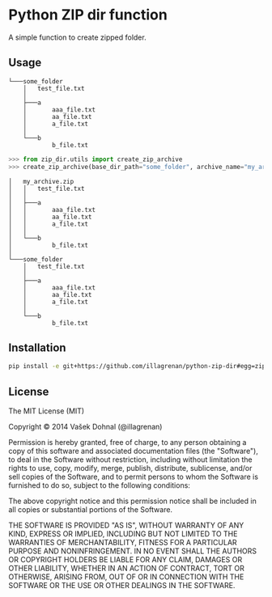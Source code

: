 Python ZIP dir function
==============

A simple function to create zipped folder.

## Usage ##

```
└───some_folder
    │   test_file.txt
    │
    ├───a
    │       aaa_file.txt
    │       aa_file.txt
    │       a_file.txt
    │
    └───b
            b_file.txt
```

```python
>>> from zip_dir.utils import create_zip_archive
>>> create_zip_archive(base_dir_path="some_folder", archive_name="my_archive.zip")
```


```
│   my_archive.zip
│   │   test_file.txt
│   │
│   ├───a
│   │       aaa_file.txt
│   │       aa_file.txt
│   │       a_file.txt
│   │
│   └───b
│           b_file.txt
│
└───some_folder
    │   test_file.txt
    │
    ├───a
    │       aaa_file.txt
    │       aa_file.txt
    │       a_file.txt
    │
    └───b
            b_file.txt
```

## Installation ##

```bash
pip install -e git+https://github.com/illagrenan/python-zip-dir#egg=zip_dir --upgrade
```

## License ##

The MIT License (MIT)

Copyright © 2014 Vašek Dohnal (@illagrenan)

Permission is hereby granted, free of charge, to any person obtaining a copy of this software and associated documentation files (the "Software"), to deal in the Software without restriction, including without limitation the rights to use, copy, modify, merge, publish, distribute, sublicense, and/or sell copies of the Software, and to permit persons to whom the Software is furnished to do so, subject to the following conditions:

The above copyright notice and this permission notice shall be included in all copies or substantial portions of the Software.

THE SOFTWARE IS PROVIDED "AS IS", WITHOUT WARRANTY OF ANY KIND, EXPRESS OR IMPLIED, INCLUDING BUT NOT LIMITED TO THE WARRANTIES OF MERCHANTABILITY, FITNESS FOR A PARTICULAR PURPOSE AND NONINFRINGEMENT. IN NO EVENT SHALL THE AUTHORS OR COPYRIGHT HOLDERS BE LIABLE FOR ANY CLAIM, DAMAGES OR OTHER LIABILITY, WHETHER IN AN ACTION OF CONTRACT, TORT OR OTHERWISE, ARISING FROM, OUT OF OR IN CONNECTION WITH THE SOFTWARE OR THE USE OR OTHER DEALINGS IN THE SOFTWARE.